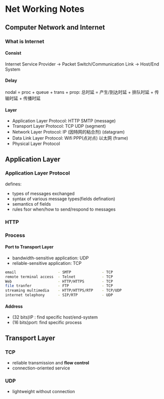 # Net Working Notes

## Computer Network and Internet

### What is Internet

#### Consist

Internet Service Provider -> Packet Switch/Communication Link -> Host/End System

#### Delay

nodal = proc + queue + trans + prop: 总时延 = 产生/到达时延 + 排队时延 + 传输时延 + 传播时延

#### Layer

*   Application Layer Protocol: HTTP SMTP (message)
*   Transport Layer Protocol: TCP UDP (segment)
*   Network Layer Protocol: IP (因特网的粘合剂) (datagram)
*   Data Link Layer Protocol: Wifi PPP(点对点) 以太网 (frame)
*   Physical Layer Protocol 

## Application Layer

### Application Layer Protocol

defines:

*   types of messages exchanged
*   syntax of various message types(fields defination)
*   semantics of fields
*   rules fsor when/how to send/respond to messages

### HTTP

### Process

#### Port to Transport Layer

*   bandwidth-sensitive application: UDP
*   reliable-sensitive application: TCP

```sh
email                   - SMTP              - TCP
remote terminal access  - Telnet            - TCP
Web                     - HTTP/HTTPS        - TCP
file tranfer            - FTP               - TCP
streaming multimedia    - HTTP/HTTPS/RTP    - TCP/UDP
internet telephony      - SIP/RTP           - UDP
```
#### Address

*   (32 bits)IP  : find specific host/end-system
*   (16 bits)port: find specific process

## Transport Layer

### TCP

*   reliable transmission and **flow control**
*   connection-oriented service

### UDP

*   lightweight without connection
 
